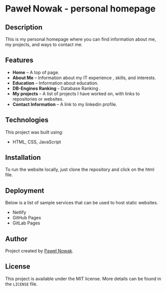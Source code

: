 # Paweł Nowak - personal homepage

## Description

This is my personal homepage where you can find information about me, my projects, and ways to contact me.

## Features

- **Home** – A top of page.
- **About Me** – Information about my IT experience , skills, and interests.
- **Education** – Information about education.
- **DB-Engines Ranking** - Database Ranking .
- **My projects** – A list of projects I have worked on, with links to repositories or websites.
- **Contact Information** – A link to my linkedin profile.

## Technologies

This project was built using:

- HTML, CSS, JavaScript

## Installation

To run the website locally, just clone the repository and click on the html file.

## Deployment

Below is a list of sample services that can be used to host static websites.

- Netlify
- GitHub Pages
- GitLab Pages

## Author
Project created by [Paweł Nowak](https://pawelnowak-code.github.io/homepage/).

## License
This project is available under the MIT license. More details can be found in the `LICENSE` file.